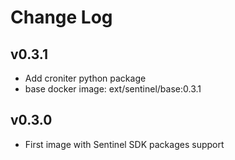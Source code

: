 # Change Log

## v0.3.1

- Add croniter python package
- base docker image: ext/sentinel/base:0.3.1

## v0.3.0

- First image with Sentinel SDK packages support
